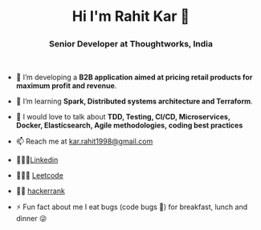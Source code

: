 # <p align="center"> Hi I'm Rahit Kar 👋<p/>
### <p align="center"> Senior Developer at Thoughtworks, India <p/>
<br/>

- 🔭 I’m developing a **B2B application aimed at pricing retail products for maximum profit and revenue**.
  
- 🌱 I’m learning **Spark, Distributed systems architecture and Terraform**.

- 💬 I would love to talk about **TDD, Testing, CI/CD, Microservices, Docker, Elasticsearch, Agile methodologies, coding best practices**
  
- 📫 Reach me at kar.rahit1998@gmail.com

- 🙋🏼‍♂️[Linkedin](https://www.linkedin.com/in/rahit-kar-a52598174/)

- 👨🏼‍💻 [Leetcode](https://leetcode.com/Rahit1998/)

- 👨🏼 [hackerrank](https://www.hackerrank.com/kar_rahit1998)
  
- ⚡ Fun fact about me I eat bugs (code bugs 🐛) for breakfast, lunch and dinner 😜

  
<!--
**rahitkar/rahitkar** is a ✨ _special_ ✨ repository because its `README.md` (this file) appears on your GitHub profile.

Here are some ideas to get you started:

- 🔭 I’m currently working on ...
- 🌱 I’m currently learning ...
- 👯 I’m looking to collaborate on ...
- 🤔 I’m looking for help with ...
- 💬 Ask me about ...
- 📫 How to reach me: ...
- 😄 Pronouns: ...
- ⚡ Fun fact: ...
-->
